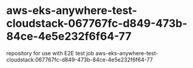 # aws-eks-anywhere-test-cloudstack-067767fc-d849-473b-84ce-4e5e232f6f64-77
repository for use with E2E test job aws-eks-anywhere-test-cloudstack:067767fc-d849-473b-84ce-4e5e232f6f64-77
